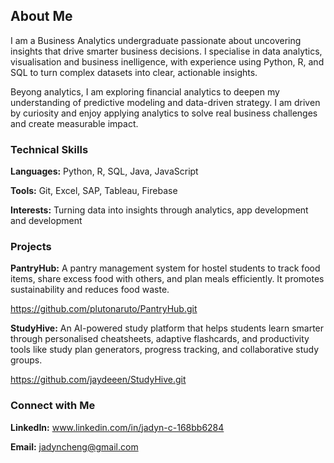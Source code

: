 ## About Me
I am a Business Analytics undergraduate passionate about uncovering insights that drive smarter business decisions. I specialise in data analytics, visualisation and business inelligence, with experience using Python, R, and SQL to turn complex datasets into clear, actionable insights. 

Beyong analytics, I am exploring financial analytics to deepen my understanding of predictive modeling and data-driven strategy. I am driven by curiosity and enjoy applying analytics to solve real business challenges and create measurable impact. 


### Technical Skills
**Languages:** Python, R, SQL, Java, JavaScript 

**Tools:** Git, Excel, SAP, Tableau, Firebase

**Interests:** Turning data into insights through analytics, app development and development

### Projects
**PantryHub:** A pantry management system for hostel students to track food items, share excess food with others, and plan meals efficiently. It promotes sustainability and reduces food waste.

https://github.com/plutonaruto/PantryHub.git

**StudyHive:** An AI-powered study platform that helps students learn smarter through personalised cheatsheets, adaptive flashcards, and productivity tools like study plan generators, progress tracking, and collaborative study groups.

https://github.com/jaydeeen/StudyHive.git

### Connect with Me
**LinkedIn:** www.linkedin.com/in/jadyn-c-168bb6284

**Email:** jadyncheng@gmail.com


